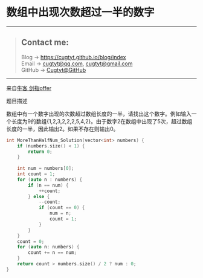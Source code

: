 # 数组中出现次数超过一半的数字

---
> ## Contact me:
> Blog -> <https://cugtyt.github.io/blog/index>  
> Email -> <cugtyt@qq.com>, <cugtyt@gmail.com>  
> GitHub -> [Cugtyt@GitHub](https://github.com/Cugtyt)

---

来自[牛客 剑指offer](https://www.nowcoder.com/)

题目描述

数组中有一个数字出现的次数超过数组长度的一半，请找出这个数字。例如输入一个长度为9的数组{1,2,3,2,2,2,5,4,2}。由于数字2在数组中出现了5次，超过数组长度的一半，因此输出2。如果不存在则输出0。

``` c++
int MoreThanHalfNum_Solution(vector<int> numbers) {
    if (numbers.size() < 1) {
        return 0;
    }
    
    int num = numbers[0];
    int count = 1;
    for (auto n : numbers) {
        if (n == num) {
            ++count;
        } else {
            --count;
            if (count == 0) {
                num = n;
                count = 1;
            }
        }
    }
    count = 0;
    for (auto n: numbers) {
        count += n == num;
    }
    return count > numbers.size() / 2 ? num : 0;
}
```